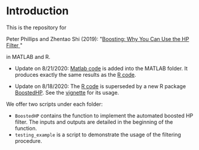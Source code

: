 # Introduction



This is the repository for 

Peter Phillips and Zhentao Shi (2019): "[Boosting: Why You Can Use the HP Filter ](https://arxiv.org/abs/1905.00175)"

in MATLAB and R.



* Update on 8/21/2020: [Matlab code](https://github.com/zhentaoshi/Boosted_HP_filter/tree/master/matlab) is added into the MATLAB folder. It produces exactly the same results as the [R code](https://github.com/zhentaoshi/Boosted_HP_filter/tree/master/R).

* Update on 8/18/2020: The [R code](https://github.com/zhentaoshi/Boosted_HP_filter/tree/master/R) is superseded by a new R package [BoostedHP](https://github.com/chenyang45/BoostedHP). 
  See the [vignette](https://github.com/chenyang45/BoostedHP/blob/master/vignettes/vignette.pdf) for its usage. 

We offer two scripts under each folder:

* `BoostedHP` contains the function to implement the automated boosted HP filter.
The inputs and outputs are detailed in the beginning of the function.
* `testing_example` is a script to demonstrate the usage of the filtering procedure.
